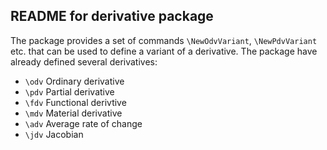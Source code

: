 ## README for derivative package

The package provides a set of commands `\NewOdvVariant`, `\NewPdvVariant` etc. that can be used to define a variant of a derivative. The package have already defined several derivatives:

 - `\odv`  Ordinary derivative
 - `\pdv`  Partial derivative
 - `\fdv`  Functional derivtive
 - `\mdv`  Material derivative
 - `\adv`  Average rate of change
 - `\jdv`  Jacobian
